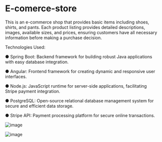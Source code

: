 # E-comerce-store
This is an e-commerce shop that provides basic items including shoes, shirts, and pants. Each product listing provides detailed descriptions, images, available sizes, and prices,
ensuring customers have all necessary information before making a purchase decision.

Technologies Used:

● Spring Boot: Backend framework for building robust Java applications with easy database integration.

● Angular: Frontend framework for creating dynamic and responsive user interfaces.

● Node.js: JavaScript runtime for server-side applications, facilitating Stripe payment integration.

● PostgreSQL: Open-source relational database management system for secure and efficient data storage.

● Stripe API: Payment processing platform for secure online transactions.

![image](https://github.com/IgorPavlov00/E-comerce-store/assets/103071674/2f53a6d0-949a-4b80-abd8-27701c5d96b8)




![image](https://github.com/IgorPavlov00/E-comerce-store/assets/103071674/ea9564d5-14e8-423c-a2e9-7b3d5794fbac)

